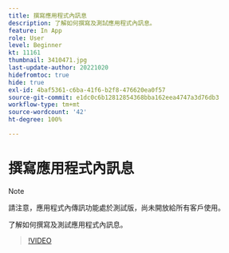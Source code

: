 ```yaml
---
title: 撰寫應用程式內訊息
description: 了解如何撰寫及測試應用程式內訊息。
feature: In App
role: User
level: Beginner
kt: 11161
thumbnail: 3410471.jpg
last-update-author: 20221020
hidefromtoc: true
hide: true
exl-id: 4baf5361-c6ba-41f6-b2f8-476620ea0f57
source-git-commit: e1dc0c6b12812854368bba162eea4747a3d76db3
workflow-type: tm+mt
source-wordcount: '42'
ht-degree: 100%

---
```


# 撰寫應用程式內訊息

>[!NOTE]
> 
> 請注意，應用程式內傳訊功能處於測試版，尚未開放給所有客戶使用。

了解如何撰寫及測試應用程式內訊息。

>[!VIDEO](https://video.tv.adobe.com/v/3410471?quality=12&learn=on)
